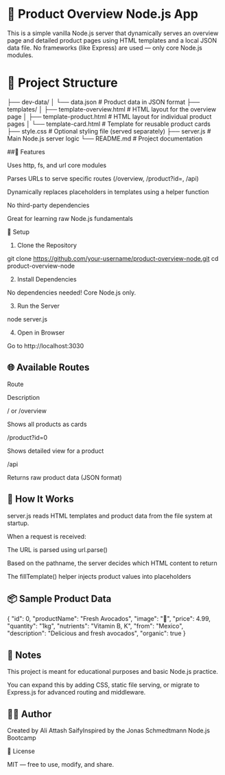 # 🛒 Product Overview Node.js App

This is a simple vanilla Node.js server that dynamically serves an overview page and detailed product pages using HTML templates and a local JSON data file. No frameworks (like Express) are used — only core Node.js modules.

# 📁 Project Structure

├── dev-data/
│   └── data.json               # Product data in JSON format
├── templates/
│   ├── template-overview.html # HTML layout for the overview page
│   ├── template-product.html  # HTML layout for individual product pages
│   └── template-card.html     # Template for reusable product cards
├── style.css                  # Optional styling file (served separately)
├── server.js                  # Main Node.js server logic
└── README.md                  # Project documentation

##🚀 Features

Uses http, fs, and url core modules

Parses URLs to serve specific routes (/overview, /product?id=, /api)

Dynamically replaces placeholders in templates using a helper function

No third-party dependencies

Great for learning raw Node.js fundamentals

🔧 Setup

1. Clone the Repository

git clone https://github.com/your-username/product-overview-node.git
cd product-overview-node

2. Install Dependencies

No dependencies needed! Core Node.js only.

3. Run the Server

node server.js

4. Open in Browser

Go to http://localhost:3030

## 🌐 Available Routes

Route

Description

/ or /overview

Shows all products as cards

/product?id=0

Shows detailed view for a product

/api

Returns raw product data (JSON format)

## 🧠 How It Works

server.js reads HTML templates and product data from the file system at startup.

When a request is received:

The URL is parsed using url.parse()

Based on the pathname, the server decides which HTML content to return

The fillTemplate() helper injects product values into placeholders

## 📦 Sample Product Data

{
  "id": 0,
  "productName": "Fresh Avocados",
  "image": "🥑",
  "price": 4.99,
  "quantity": "1kg",
  "nutrients": "Vitamin B, K",
  "from": "Mexico",
  "description": "Delicious and fresh avocados",
  "organic": true
}

## 📌 Notes

This project is meant for educational purposes and basic Node.js practice.

You can expand this by adding CSS, static file serving, or migrate to Express.js for advanced routing and middleware.

## 👨‍💻 Author

Created by Ali Attash SaifyInspired by the Jonas Schmedtmann Node.js Bootcamp

📜 License

MIT — free to use, modify, and share.
